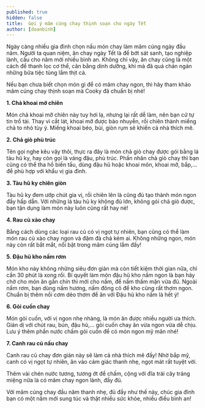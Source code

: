 ```yaml
---
published: true
hidden: false
title:  Gợi ý mâm cúng chay thịnh soạn cho ngày Tết
author: [doanbinh] 
---
```

Ngày càng nhiều gia đình chọn nấu món chay làm mâm cúng ngày đầu năm. Người ta quan niệm, ăn chay ngày Tết là để bớt sát sanh, tạo nghiệp lành, cầu cho năm mới nhiều bình an. Không chỉ vậy, ăn chay cũng là một cách để thanh lọc cơ thể, cân bằng dinh dưỡng, khi mà đã quá chán ngán những bữa tiệc tùng lắm thịt cá.

Nếu bạn chưa biết chọn món gì để có mâm chay ngon, thì hãy tham khảo mâm cúng chay thịnh soạn mà Cooky đã chuẩn bị nhé! 

**1. Chả khoai mỡ chiên**

Món chả khoai mỡ chiên này tuy hơi lạ, nhưng lại rất dễ làm, nên bạn cứ tự tin trổ tài. Thay vì cắt lát, khoai mỡ được bào nhuyễn, rồi chiên thành miếng chả to nhỏ tùy ý. Miếng khoai béo, bùi, giòn rụm sẽ khiến cả nhà thích mê.

**2. Chả giò phù trúc**

Tên gọi nghe kêu vậy thôi, thực ra đây là món chả giò chay được gói bằng lá tàu hũ ky, hay còn gọi là váng đậu, phù trúc. Phần nhân chả giò chay thì bạn cũng có thể tha hồ biến tấu, dùng đậu hũ hoặc khoai môn, khoai mỡ, bắp,... để phù hợp với khẩu vị gia đình.

**3. Tàu hũ ky chiên giòn**

Tàu hũ ky đem ướp chút gia vị, rồi chiên lên là cũng đủ tạo thành món ngon đầy hấp dẫn. Với những lá tàu hũ ky không đủ lớn, không gói chả giò được, bạn tận dụng làm món này luôn cũng rất hay nè!

**4. Rau củ xào chay**

Bằng cách dùng các loại rau củ có vị ngọt tự nhiên, bạn cũng có thể làm món rau củ xào chay ngon và đậm đà chả kém ai. Không những ngon, món này còn rất bắt mắt, nổi bật trong mâm cúng lắm đấy!

**5. Đậu hũ kho nấm rơm**

Món kho này không những siêu đơn giản mà còn tiết kiệm thời gian nữa, chỉ cần 30 phút là xong rồi. Bí quyết làm món đậu hũ kho nấm ngon là bạn hãy chờ cho món ăn gần chín thì mới cho nấm, để nấm thấm mặn vừa đủ. Ngoài nấm rơm, bạn dùng nấm hương, nấm đông cô để kho cũng rất thơm ngon. Chuẩn bị thêm nồi cơm dẻo thơm để ăn với Đậu hũ kho nấm là hết ý!

**6. Gỏi cuốn chay**

Món gỏi cuốn, với vị ngon nhẹ nhàng, là món ăn được nhiều người ưa thích. Giản dị với chút rau, bún, đậu hũ,... gỏi cuốn chay ăn vừa ngon vừa dễ chịu. Lưu ý thêm phần nước chấm gỏi cuốn để có món ngon mỹ mãn nhé!

**7. Canh rau củ nấu chay**

Canh rau củ chay đơn giản này sẽ làm cả nhà thích mê đấy! Nhờ bắp mỹ, canh có vị ngọt tự nhiên, ăn vào cảm giác thanh nhẹ, ngọt mát rất tuyệt vời. 

Thêm vài chén nước tương, tương ớt để chấm, cộng với đĩa trái cây tráng miệng nữa là có mâm chay ngon lành, đầy đủ.

Với mâm cúng chay đầu năm thanh nhẹ, đủ đầy như thế này, chúc gia đình bạn có một năm mới sung túc và thật nhiều sức khỏe, nhiều điều bình an!